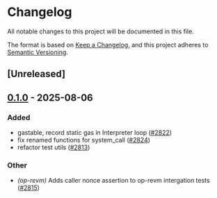 # Changelog

All notable changes to this project will be documented in this file.

The format is based on [Keep a Changelog](https://keepachangelog.com/en/1.0.0/),
and this project adheres to [Semantic Versioning](https://semver.org/spec/v2.0.0.html).

## [Unreleased]

## [0.1.0](https://github.com/leruaa/revm/releases/tag/revm-ee-tests-v0.1.0) - 2025-08-06

### Added

- gastable, record static gas in Interpreter loop ([#2822](https://github.com/leruaa/revm/pull/2822))
- fix renamed functions for system_call ([#2824](https://github.com/leruaa/revm/pull/2824))
- refactor test utils ([#2813](https://github.com/leruaa/revm/pull/2813))

### Other

- *(op-revm)* Adds caller nonce assertion to op-revm intergation tests ([#2815](https://github.com/leruaa/revm/pull/2815))
